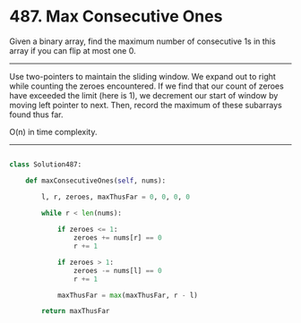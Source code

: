 # 487. Max Consecutive Ones

Given a binary array, find the maximum number of consecutive 1s in this array
if you can flip at most one 0.

---

Use two-pointers to maintain the sliding window. We expand out to right while
counting the zeroes encountered. If we find that our count of zeroes have
exceeded the limit (here is 1), we decrement our start of window by moving
left pointer to next. Then, record the maximum of these subarrays found thus
far.

O(n) in time complexity.

---

```python

class Solution487:

    def maxConsecutiveOnes(self, nums):

        l, r, zeroes, maxThusFar = 0, 0, 0, 0

        while r < len(nums):
            
            if zeroes <= 1:
                zeroes += nums[r] == 0
                r += 1

            if zeroes > 1:
                zeroes -= nums[l] == 0
                r += 1

            maxThusFar = max(maxThusFar, r - l)

        return maxThusFar
```
